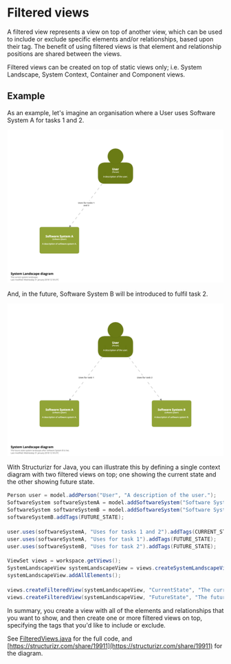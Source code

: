 # Filtered views

A filtered view represents a view on top of another view, which can be used to include or exclude specific elements and/or relationships, based upon their tag. The benefit of using filtered views is that element and relationship positions are shared between the views.

Filtered views can be created on top of static views only; i.e. System Landscape, System Context, Container and Component views.

## Example

As an example, let's imagine an organisation where a User uses Software System A for tasks 1 and 2.

![A diagram showing the current state](images/filtered-views-1.png)

And, in the future, Software System B will be introduced to fulfil task 2.

![A diagram showing the future state](images/filtered-views-2.png)

With Structurizr for Java, you can illustrate this by defining a single context diagram with two filtered views on top; one showing the current state and the other showing future state.

```java
Person user = model.addPerson("User", "A description of the user.");
SoftwareSystem softwareSystemA = model.addSoftwareSystem("Software System A", "A description of software system A.");
SoftwareSystem softwareSystemB = model.addSoftwareSystem("Software System B", "A description of software system B.");
softwareSystemB.addTags(FUTURE_STATE);

user.uses(softwareSystemA, "Uses for tasks 1 and 2").addTags(CURRENT_STATE);
user.uses(softwareSystemA, "Uses for task 1").addTags(FUTURE_STATE);
user.uses(softwareSystemB, "Uses for task 2").addTags(FUTURE_STATE);

ViewSet views = workspace.getViews();
SystemLandscapeView systemLandscapeView = views.createSystemLandscapeView("SystemLandscape", "An example System Landscape diagram.");
systemLandscapeView.addAllElements();

views.createFilteredView(systemLandscapeView, "CurrentState", "The current system landscape.", FilterMode.Exclude, FUTURE_STATE);
views.createFilteredView(systemLandscapeView, "FutureState", "The future state system landscape after Software System B is live.", FilterMode.Exclude, CURRENT_STATE);
```

In summary, you create a view with all of the elements and relationships that you want to show, and then create one or more filtered views on top, specifying the tags that you'd like to include or exclude.

See [FilteredViews.java](https://github.com/structurizr/examples/blob/main/java/src/main/java/com/structurizr/example/FilteredViews.java) for the full code, and [https://structurizr.com/share/19911](https://structurizr.com/share/19911) for the diagram.